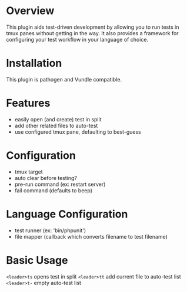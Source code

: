 # Overview
This plugin aids test-driven development by allowing you to run tests in tmux panes without getting in the way. It also provides a framework for configuring your test workflow in your language of choice.

# Installation
This plugin is pathogen and Vundle compatible.

# Features
- easily open (and create) test in split
- add other related files to auto-test
- use configured tmux pane, defaulting to best-guess

# Configuration
- tmux target
- auto clear before testing?
- pre-run command (ex: restart server)
- fail command (defaults to beep)

# Language Configuration
- test runner (ex: 'bin/phpunit')
- file mapper (callback which converts filename to test filename)

# Basic Usage

`<leader>ts` opens test in split
`<leader>tt` add current file to auto-test list
`<leader>t-` empty auto-test list
